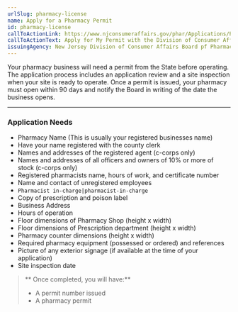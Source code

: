 ```yaml
---
urlSlug: pharmacy-license
name: Apply for a Pharmacy Permit
id: pharmacy-license
callToActionLink: https://www.njconsumeraffairs.gov/phar/Applications/Pharmacy-Permit-Application.pdf
callToActionText: Apply for My Permit with the Division of Consumer Affairs
issuingAgency: New Jersey Division of Consumer Affairs Board pf Pharmacy
---
```

Your pharmacy business will need a permit from the State before operating. The application process includes an application review and a site inspection when your site is ready to operate. Once a permit is issued, your pharmacy must open within 90 days and notify the Board in writing of the date the business opens.

---
### Application Needs

* Pharmacy Name (This is usually your registered businesses name)
* Have your name registered with the county clerk
* Names and addresses of the registered agent (c-corps only)
* Names and addresses of all officers and owners of 10% or more of stock (c-corps only)
* Registered pharmacists name, hours of work, and certificate number
* Name and contact of unregistered employees
* `Pharmacist in-charge|pharmacist-in-charge`
* Copy of prescription and poison label
* Business Address
* Hours of operation
* Floor dimensions of Pharmacy Shop (height x width)
* Floor dimensions of Prescription department (height x width)
* Pharmacy counter dimensions (height x width)
* Required pharmacy equipment (possessed or ordered) and references
* Picture of any exterior signage (if available at the time of your application)
* Site inspection date

>** Once completed, you will have:**
>
>* A permit number issued
>* A pharmacy permit